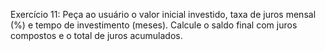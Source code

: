 Exercício 11: Peça ao usuário o valor inicial investido, taxa de juros mensal (%) e tempo de investimento (meses). Calcule o saldo final com juros compostos e o total de juros acumulados.